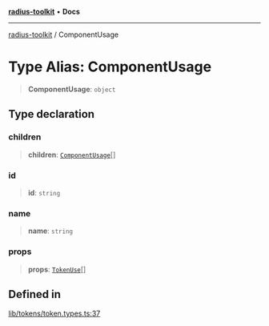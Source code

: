 [**radius-toolkit**](../README.md) • **Docs**

***

[radius-toolkit](../globals.md) / ComponentUsage

# Type Alias: ComponentUsage

> **ComponentUsage**: `object`

## Type declaration

### children

> **children**: [`ComponentUsage`](ComponentUsage.md)[]

### id

> **id**: `string`

### name

> **name**: `string`

### props

> **props**: [`TokenUse`](TokenUse.md)[]

## Defined in

[lib/tokens/token.types.ts:37](https://github.com/rangle/radius-token-tango/blob/0fa25351e79af51a833bcebadbd83e27a9791a4f/packages/radius-toolkit/src/lib/tokens/token.types.ts#L37)
